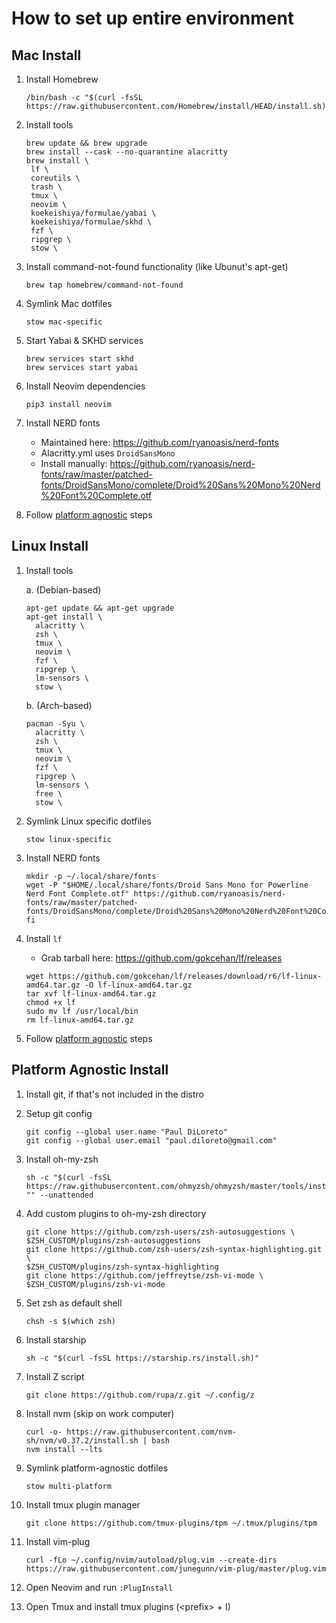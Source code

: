 # How to set up entire environment

## Mac Install

1. Install Homebrew

   ```
   /bin/bash -c "$(curl -fsSL https://raw.githubusercontent.com/Homebrew/install/HEAD/install.sh)"
   ```

1. Install tools

   ```
   brew update && brew upgrade
   brew install --cask --no-quarantine alacritty
   brew install \
    lf \
    coreutils \
    trash \
    tmux \
    neovim \
    koekeishiya/formulae/yabai \
    koekeishiya/formulae/skhd \
    fzf \
    ripgrep \
    stow \
   ```

1. Install command-not-found functionality (like Ubunut's apt-get)

   ```
   brew tap homebrew/command-not-found
   ```

1. Symlink Mac dotfiles

   ```
   stow mac-specific
   ```

1. Start Yabai & SKHD services

   ```
   brew services start skhd
   brew services start yabai
   ```

1. Install Neovim dependencies

   ```
   pip3 install neovim
   ```

1. Install NERD fonts

   - Maintained here: https://github.com/ryanoasis/nerd-fonts
   - Alacritty.yml uses `DroidSansMono`
   - Install manually: https://github.com/ryanoasis/nerd-fonts/raw/master/patched-fonts/DroidSansMono/complete/Droid%20Sans%20Mono%20Nerd%20Font%20Complete.otf

1. Follow [platform agnostic](#platform-agnostic-install) steps

## Linux Install

1. Install tools

   a. (Debian-based)

   ```
   apt-get update && apt-get upgrade
   apt-get install \
     alacritty \
     zsh \
     tmux \
     neovim \
     fzf \
     ripgrep \
     lm-sensors \
     stow \
   ```

   b. (Arch-based)

   ```
   pacman -Syu \
     alacritty \
     zsh \
     tmux \
     neovim \
     fzf \
     ripgrep \
     lm-sensors \
     free \
     stow \
   ```

1. Symlink Linux specific dotfiles

   ```
   stow linux-specific
   ```

1. Install NERD fonts

   ```
   mkdir -p ~/.local/share/fonts
   wget -P "$HOME/.local/share/fonts/Droid Sans Mono for Powerline Nerd Font Complete.otf" https://github.com/ryanoasis/nerd-fonts/raw/master/patched-fonts/DroidSansMono/complete/Droid%20Sans%20Mono%20Nerd%20Font%20Complete.otf
   fi
   ```

1. Install `lf`

   - Grab tarball here: https://github.com/gokcehan/lf/releases

   ```
   wget https://github.com/gokcehan/lf/releases/download/r6/lf-linux-amd64.tar.gz -O lf-linux-amd64.tar.gz
   tar xvf lf-linux-amd64.tar.gz
   chmod +x lf
   sudo mv lf /usr/local/bin
   rm lf-linux-amd64.tar.gz
   ```

1. Follow [platform agnostic](#platform-agnostic-install) steps

## Platform Agnostic Install

1. Install git, if that's not included in the distro

1. Setup git config

   ```
   git config --global user.name "Paul DiLoreto"
   git config --global user.email "paul.diloreto@gmail.com"
   ```

1. Install oh-my-zsh

   ```
   sh -c "$(curl -fsSL https://raw.githubusercontent.com/ohmyzsh/ohmyzsh/master/tools/install.sh)" "" --unattended
   ```

1. Add custom plugins to oh-my-zsh directory

   ```
   git clone https://github.com/zsh-users/zsh-autosuggestions \
   $ZSH_CUSTOM/plugins/zsh-autosuggestions
   git clone https://github.com/zsh-users/zsh-syntax-highlighting.git \
   $ZSH_CUSTOM/plugins/zsh-syntax-highlighting
   git clone https://github.com/jeffreytse/zsh-vi-mode \
   $ZSH_CUSTOM/plugins/zsh-vi-mode
   ```

1. Set zsh as default shell

   ```
   chsh -s $(which zsh)
   ```

1. Install starship

   ```
   sh -c "$(curl -fsSL https://starship.rs/install.sh)"
   ```

1. Install Z script

   ```
   git clone https://github.com/rupa/z.git ~/.config/z
   ```

1. Install nvm (skip on work computer)

   ```
   curl -o- https://raw.githubusercontent.com/nvm-sh/nvm/v0.37.2/install.sh | bash
   nvm install --lts
   ```

1. Symlink platform-agnostic dotfiles

   ```
   stow multi-platform
   ```

1. Install tmux plugin manager

   ```
   git clone https://github.com/tmux-plugins/tpm ~/.tmux/plugins/tpm
   ```

1. Install vim-plug

   ```
   curl -fLo ~/.config/nvim/autoload/plug.vim --create-dirs https://raw.githubusercontent.com/junegunn/vim-plug/master/plug.vim
   ```

1. Open Neovim and run `:PlugInstall`

1. Open Tmux and install tmux plugins (\<prefix\> + I)
